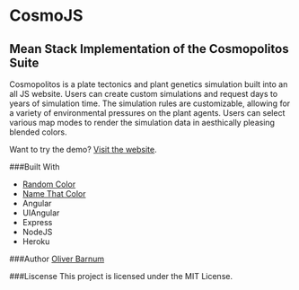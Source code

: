 # CosmoJS
## Mean Stack Implementation of the Cosmopolitos Suite

Cosmopolitos is a plate tectonics and plant genetics simulation built into an all JS website. Users can create custom simulations and request days to years of simulation time. The simulation rules are customizable, allowing for a variety of environmental pressures on the plant agents. Users can select various map modes to render the simulation data in aesthically pleasing blended colors. 

Want to try the demo? [Visit the website](http://cosmopolitos.herokuapp.com/).

###Built With
* [Random Color](https://github.com/davidmerfield/randomColor) 
* [Name That Color](http://chir.ag/projects/ntc/)
* Angular
* UIAngular
* Express
* NodeJS
* Heroku

###Author
[Oliver Barnum](https://github.com/TheNextGuy32)

###Liscense
This project is licensed under the MIT License.
